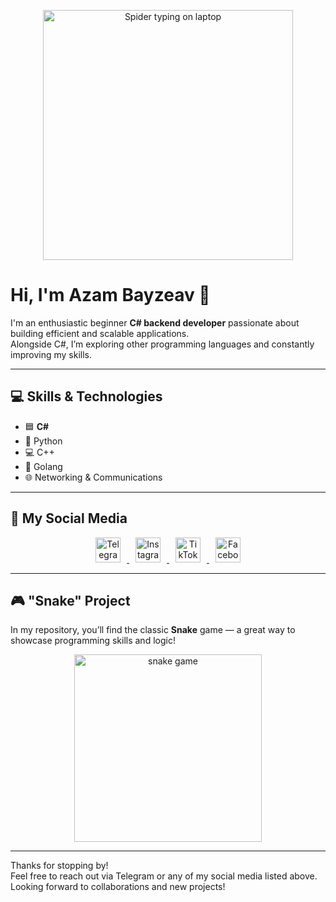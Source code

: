 <p align="center">
  <img src="https://media.giphy.com/media/YcIhA3PTDmlLCKPeY6/giphy.gif" alt="Spider typing on laptop" width="400"/>
</p>

# Hi, I'm Azam Bayzeav 👋

I'm an enthusiastic beginner **C# backend developer** passionate about building efficient and scalable applications.  
Alongside C#, I’m exploring other programming languages and constantly improving my skills.

---

## 💻 Skills & Technologies

- 🟦 **C#**  
- 🐍 Python  
- 💻 C++  
- 🐹 Golang  
- 🌐 Networking & Communications  

---

## 📱 My Social Media

<p align="center">
  <a href="https://t.me/Programer_1805" target="_blank">
    <img src="https://cdn-icons-png.flaticon.com/48/2111/2111646.png" alt="Telegram" width="40" style="margin: 0 10px;" />
  </a>
  <a href="https://instagram.com/_azaml6_" target="_blank">
    <img src="https://cdn-icons-png.flaticon.com/48/174/174855.png" alt="Instagram" width="40" style="margin: 0 10px;" />
  </a>
  <a href="https://www.tiktok.com/@azaml6_" target="_blank">
    <img src="https://cdn-icons-png.flaticon.com/48/3046/3046123.png" alt="TikTok" width="40" style="margin: 0 10px;" />
  </a>
  <a href="https://www.facebook.com/azam.bayzeav" target="_blank">
    <img src="https://cdn-icons-png.flaticon.com/48/733/733547.png" alt="Facebook" width="40" style="margin: 0 10px;" />
  </a>
</p>

---

## 🎮 "Snake" Project

In my repository, you’ll find the classic **Snake** game — a great way to showcase programming skills and logic!

<p align="center">
  <img src="https://media.giphy.com/media/3o6ZsYnRgA1o4e6Nvu/giphy.gif" alt="snake game" width="300"/>
</p>

---

Thanks for stopping by!  
Feel free to reach out via Telegram or any of my social media listed above.  
Looking forward to collaborations and new projects!

